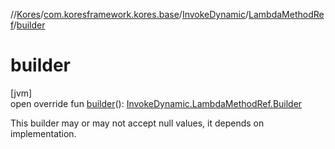 //[Kores](../../../../index.md)/[com.koresframework.kores.base](../../index.md)/[InvokeDynamic](../index.md)/[LambdaMethodRef](index.md)/[builder](builder.md)

# builder

[jvm]\
open override fun [builder](builder.md)(): [InvokeDynamic.LambdaMethodRef.Builder](-builder/index.md)

This builder may or may not accept null values, it depends on implementation.
